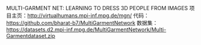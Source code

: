 MULTI-GARMENT NET: LEARNING TO DRESS 3D PEOPLE FROM IMAGES
项目主页：http://virtualhumans.mpi-inf.mpg.de/mgn/
代码：https://github.com/bharat-b7/MultiGarmentNetwork
数据集：https://datasets.d2.mpi-inf.mpg.de/MultiGarmentNetwork/Multi-Garmentdataset.zip

